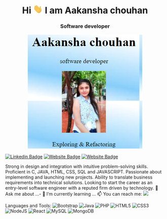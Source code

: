 <h1 align="center">
 Hi <img src="https://raw.githubusercontent.com/ABSphreak/ABSphreak/master/gifs/Hi.gif" width="30px"> I am Aakansha chouhan
   </h1>                                                                                                     

<h3 align = "center">Software developer</h3>

<!-- ![image info](https://github.com/Aakanshadeveloper/profilecover/blob/master/cover%20(2).png)  -->
<p align="center">
  <img src="https://github.com/Aakanshadeveloper/profilecover/blob/master/cover%20(2).png">
</p>



[![Linkedin Badge](https://img.shields.io/badge/-aakansha-blue?style=flat-square&logo=Linkedin&logoColor=white&link=https://www.linkedin.com/in/aakansha-chouhan-091631215//)](https://www.linkedin.com/in/aakansha-chouhan-091631215//)
[![Website Badge](https://img.shields.io/badge/WebSite-Aakansha-yellow)](https://www.Aakansha.me)
[![Website Badge](https://img.shields.io/badge/StackOverflow-Aakansha-blue)](https://stackoverflow.com/users/16351154/aakansha-chouhan?tab=profile)

Strong in design and integration with intuitive problem-solving skills. Proficient in C, JAVA, HTML, CSS, SQL and JAVASCRIPT. Passionate about implementing and launching new projects. Ability to translate business requirements into technical solutions. Looking to start the career as an entry-level software engineer with a reputed firm driven by technology.
💬 Ask me about ...- 🌱 I’m currently learning ...
📫 You can reach me:  <a href="mailto:chouhan.aakansha1999@gmail.com"><img src="https://img.shields.io/badge/gmail-%23DD0031.svg?&style=flat-square&logo=gmail&logoColor=white"/></a>

Languages and Tools:
 <img alt="Bootstrap" src="https://img.shields.io/badge/bootstrap-%23563D7C.svg?style=flat-square&logo=bootstrap&logoColor=white"/> <img alt="Java" src="https://img.shields.io/badge/java-%23ED8B00.svg?style=flat-square&logo=java&logoColor=white"/> <img alt="PHP" src="https://img.shields.io/badge/php-%23777BB4.svg?style=flat-square&logo=php&logoColor=white"/> <img alt="HTML5" src="https://img.shields.io/badge/html5-%23E34F26.svg?style=flat-square&logo=html5&logoColor=white"/> <img alt="CSS3" src="https://img.shields.io/badge/css3-%231572B6.svg?style=flat-square&logo=css3&logoColor=white"/> <img alt="NodeJS" src="https://img.shields.io/badge/node.js-%2343853D.svg?style=flat-square&logo=node-dot-js&logoColor=white"/> <img alt="React" src="https://img.shields.io/badge/react-%2320232a.svg?style=flat-square&logo=react&logoColor=%2361DAFB"/>  <img alt="MySQL" src="https://img.shields.io/badge/mysql-%2300f.svg?style=flat-square&logo=mysql&logoColor=white"/> <img alt="MongoDB" src ="https://img.shields.io/badge/MongoDB-%234ea94b.svg?style=flat-square&logo=mongodb&logoColor=white"/>


<!--
**Aakanshadeveloper/Aakanshadeveloper** is a ✨ _special_ ✨ repository because its `README.md` (this file) appears on your GitHub profile.

Here are some ideas to get you started:

- 🔭 I’m currently working on ...
- 🌱 I’m currently learning ...
- 👯 I’m looking to collaborate on ...
- 🤔 I’m looking for help with ...
- 💬 Ask me about ...
- 📫 How to reach me: ...
- 😄 Pronouns: ...
- ⚡ Fun fact: ...
-->
